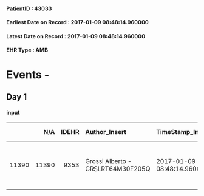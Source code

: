 
#### PatientID : 43033
#### Earliest Date on Record : 2017-01-09 08:48:14.960000
#### Latest Date on Record : 2017-01-09 08:48:14.960000
#### EHR Type : AMB

# Events - 

## Day 1

#### input
|       |    N/A |   IDEHR | Author_Insert                     | TimeStamp_Insert           | EHRType   |   PatientID |   IDDigitalSignDocument | persone_vicine   |   Unnamed: 0_x.1 |   IDANAMNESI_SOCIALE | Patient   | FamigliaAltro   | Paziente_T   | FamigliaAltro_T   |   Non_Rilevabile_x.1 | Note_Non_Rilevabile_x.1   | opt_Problemi   | chk_contr_sintomi   | opt_paziente_a   | opt_famiglia_a   | opt_adeguatezza   | ds_note_ad                                                                  | opt_paziente_solo   | opt_presente_assente   | Presenza_minori   | Caregiver_principale   | opt_capacita     | ds_familiari_coinv   | opt_risorse_ec   | ds_note_prio                                               | opt_paziente_ad   | opt_caregiver_ad   | opt_inv_civile   | Needs     | Domestic partnership   | Fragility                    |
|------:|-------:|--------:|:----------------------------------|:---------------------------|:----------|------------:|------------------------:|:-----------------|-----------------:|---------------------:|:----------|:----------------|:-------------|:------------------|---------------------:|:--------------------------|:---------------|:--------------------|:-----------------|:-----------------|:------------------|:----------------------------------------------------------------------------|:--------------------|:-----------------------|:------------------|:-----------------------|:-----------------|:---------------------|:-----------------|:-----------------------------------------------------------|:------------------|:-------------------|:-----------------|:----------|:-----------------------|:-----------------------------|
| 11390 |  11390 |    9353 | Grossi Alberto - GRSLRT64M30F205Q | 2017-01-09 08:48:14.960000 | AMB       |       43033 |                  607945 | N/A              |             4955 |                 3222 | Si#1      | Si#1            | Parziale#2   | Si#1              |                    0 | NR                        | No#0           | controllo sintomi#0 | Congruenti#1     | Congruenti#1     | Da valutare#2     | La figlia chiede il ricovero per il rapido peggioramento del quadro clinico | No#0                | Presente#1             | No#0              | daughter Manuela       | Incrementabile#1 | moglie Carla         | Da valutare#2    | La famiglia sembra orientata rispetto ad un percorso di CP | Totale#2          | Totale#2           | No#0             | Clinici#0 | Coniuge/Convivente#0   | sovraccarico assistenziale#4 |


